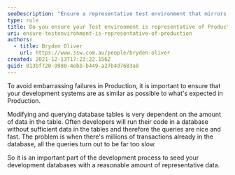 ```yaml
---
seoDescription: "Ensure a representative test environment that mirrors production to avoid surprises and optimize performance."
type: rule
title: Do you ensure your Test environment is representative of Production?
uri: ensure-testenvironment-is-representative-of-production
authors:
  - title: Bryden Oliver
    url: https://www.ssw.com.au/people/bryden-oliver
created: 2021-12-13T17:23:22.156Z
guid: 013bf720-9980-4ebb-b449-a27b4d7683a8
---
```

To avoid embarrassing failures in Production, it is important to ensure that your development systems are as similar as possible to what's expected in Production.

<!--endintro-->

Modifying and querying database tables is very dependent on the amount of data in the table. Often developers will run their code in a database without sufficient data in the tables and therefore the queries are nice and fast. The problem is when there's millions of transactions already in the database, all the queries turn out to be far too slow.

So it is an important part of the development process to seed your development databases with a reasonable amount of representative data.
